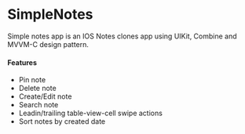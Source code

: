 # SimpleNotes
Simple notes app is an IOS Notes clones app using UIKit, Combine and MVVM-C design pattern.

#### Features
- Pin note
- Delete note
- Create/Edit note
- Search note
- Leadin/trailing table-view-cell swipe actions
- Sort notes by created date




